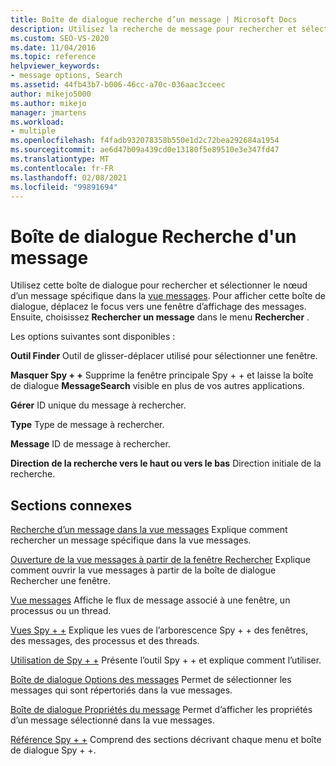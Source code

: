 ```yaml
---
title: Boîte de dialogue recherche d’un message | Microsoft Docs
description: Utilisez la recherche de message pour rechercher et sélectionner le nœud pour un message spécifique dans la vue messages. Vous pouvez effectuer une recherche par handle, type de message et ID de message.
ms.custom: SEO-VS-2020
ms.date: 11/04/2016
ms.topic: reference
helpviewer_keywords:
- message options, Search
ms.assetid: 44fb43b7-b006-46cc-a70c-036aac3cceec
author: mikejo5000
ms.author: mikejo
manager: jmartens
ms.workload:
- multiple
ms.openlocfilehash: f4fadb932078358b550e1d2c72bea292684a1954
ms.sourcegitcommit: ae6d47b09a439cd0e13180f5e89510e3e347fd47
ms.translationtype: MT
ms.contentlocale: fr-FR
ms.lasthandoff: 02/08/2021
ms.locfileid: "99891694"
---
```

# <a name="message-search-dialog-box"></a>Boîte de dialogue Recherche d'un message
Utilisez cette boîte de dialogue pour rechercher et sélectionner le nœud d’un message spécifique dans la [vue messages](../debugger/messages-view.md). Pour afficher cette boîte de dialogue, déplacez le focus vers une fenêtre d’affichage des messages. Ensuite, choisissez **Rechercher un message** dans le menu **Rechercher** .

 Les options suivantes sont disponibles :

 **Outil Finder** Outil de glisser-déplacer utilisé pour sélectionner une fenêtre.

 **Masquer Spy + +** Supprime la fenêtre principale Spy + + et laisse la boîte de dialogue **MessageSearch** visible en plus de vos autres applications.

 **Gérer** ID unique du message à rechercher.

 **Type** Type de message à rechercher.

 **Message** ID de message à rechercher.

 **Direction de la recherche vers le haut ou vers le bas** Direction initiale de la recherche.

## <a name="related-sections"></a>Sections connexes
 [Recherche d’un message dans la vue messages](../debugger/how-to-search-for-a-message-in-messages-view.md) Explique comment rechercher un message spécifique dans la vue messages.

 [Ouverture de la vue messages à partir de la fenêtre Rechercher](../debugger/how-to-open-messages-view-from-find-window.md) Explique comment ouvrir la vue messages à partir de la boîte de dialogue Rechercher une fenêtre.

 [Vue messages](../debugger/messages-view.md) Affiche le flux de message associé à une fenêtre, un processus ou un thread.

 [Vues Spy + +](../debugger/spy-increment-views.md) Explique les vues de l’arborescence Spy + + des fenêtres, des messages, des processus et des threads.

 [Utilisation de Spy + +](../debugger/using-spy-increment.md) Présente l’outil Spy + + et explique comment l’utiliser.

 [Boîte de dialogue Options des messages](../debugger/message-options-dialog-box.md) Permet de sélectionner les messages qui sont répertoriés dans la vue messages.

 [Boîte de dialogue Propriétés du message](../debugger/message-properties-dialog-box.md) Permet d’afficher les propriétés d’un message sélectionné dans la vue messages.

 [Référence Spy + +](../debugger/spy-increment-reference.md) Comprend des sections décrivant chaque menu et boîte de dialogue Spy + +.